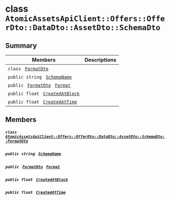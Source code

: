# class `AtomicAssetsApiClient::Offers::OfferDto::DataDto::AssetDto::SchemaDto` 

## Summary

 Members                                | Descriptions                                
----------------------------------------|---------------------------------------------
`class ` [`FormatDto`](.github/workflows/documentation/md/AtomicAssetsApiClient--Offers--OfferDto--DataDto--AssetDto--SchemaDto--FormatDto.md#class_atomic_assets_api_client_1_1_offers_1_1_offer_dto_1_1_data_dto_1_1_asset_dto_1_1_schema_dto_1_1_format_dto)        | 
`public string ` [`SchemaName`](#class_atomic_assets_api_client_1_1_offers_1_1_offer_dto_1_1_data_dto_1_1_asset_dto_1_1_schema_dto_1a50d439f0d7b1835a13ec1f4da383f957) | 
`public ` [`FormatDto`](.github/workflows/documentation/md/AtomicAssetsApiClient--Offers--OfferDto--DataDto--AssetDto--SchemaDto--FormatDto.md#class_atomic_assets_api_client_1_1_offers_1_1_offer_dto_1_1_data_dto_1_1_asset_dto_1_1_schema_dto_1_1_format_dto)` ` [`Format`](#class_atomic_assets_api_client_1_1_offers_1_1_offer_dto_1_1_data_dto_1_1_asset_dto_1_1_schema_dto_1ab4fe4d63207a5184d9e0c8a5aa54891c) | 
`public float ` [`CreatedAtBlock`](#class_atomic_assets_api_client_1_1_offers_1_1_offer_dto_1_1_data_dto_1_1_asset_dto_1_1_schema_dto_1a0caa720646d595f07067fcc6c44a4b2e) | 
`public float ` [`CreatedAtTime`](#class_atomic_assets_api_client_1_1_offers_1_1_offer_dto_1_1_data_dto_1_1_asset_dto_1_1_schema_dto_1a14bdb6268c108cfc8647325d8aff2078) | 

## Members

##### `class ` [`AtomicAssetsApiClient::Offers::OfferDto::DataDto::AssetDto::SchemaDto::FormatDto`](.github/workflows/documentation/md/AtomicAssetsApiClient--Offers--OfferDto--DataDto--AssetDto--SchemaDto--FormatDto.md#class_atomic_assets_api_client_1_1_offers_1_1_offer_dto_1_1_data_dto_1_1_asset_dto_1_1_schema_dto_1_1_format_dto) 

##### `public string ` [`SchemaName`](#class_atomic_assets_api_client_1_1_offers_1_1_offer_dto_1_1_data_dto_1_1_asset_dto_1_1_schema_dto_1a50d439f0d7b1835a13ec1f4da383f957) 

##### `public ` [`FormatDto`](.github/workflows/documentation/md/AtomicAssetsApiClient--Offers--OfferDto--DataDto--AssetDto--SchemaDto--FormatDto.md#class_atomic_assets_api_client_1_1_offers_1_1_offer_dto_1_1_data_dto_1_1_asset_dto_1_1_schema_dto_1_1_format_dto)` ` [`Format`](#class_atomic_assets_api_client_1_1_offers_1_1_offer_dto_1_1_data_dto_1_1_asset_dto_1_1_schema_dto_1ab4fe4d63207a5184d9e0c8a5aa54891c) 

##### `public float ` [`CreatedAtBlock`](#class_atomic_assets_api_client_1_1_offers_1_1_offer_dto_1_1_data_dto_1_1_asset_dto_1_1_schema_dto_1a0caa720646d595f07067fcc6c44a4b2e) 

##### `public float ` [`CreatedAtTime`](#class_atomic_assets_api_client_1_1_offers_1_1_offer_dto_1_1_data_dto_1_1_asset_dto_1_1_schema_dto_1a14bdb6268c108cfc8647325d8aff2078) 

